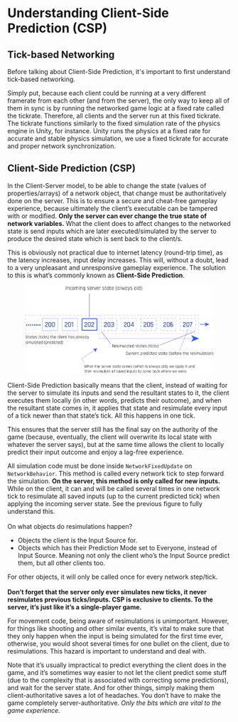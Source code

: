 # Understanding Client-Side Prediction (CSP)

## Tick-based Networking
Before talking about Client-Side Prediction, it's important to first understand tick-based networking. 

Simply put, because each client could be running at a very different framerate from each other (and from the server), the only way to keep all of them in sync is by running the networked game logic at a fixed rate called the tickrate. Therefore, all clients and the server run at this fixed tickrate. The tickrate functions similarly to the fixed simulation rate of the physics engine in Unity, for instance. Unity runs the physics at a fixed rate for accurate and stable physics simulation, we use a fixed tickrate for accurate and proper network synchronization.


## Client-Side Prediction (CSP)

In the Client-Server model, to be able to change the state (values of properties/arrays) of a network object, that change must be authoritatively done on the server. This is to ensure a secure and cheat-free gameplay experience, because ultimately the client’s executable can be tampered with or modified. **Only the server can ever change the true state of network variables.** What the client does to affect changes to the networked state is send inputs which are later executed/simulated by the server to produce the desired state which is sent back to the client/s.

This is obviously not practical due to internet latency (round-trip time), as the latency increases, input delay increases. This will, without a doubt, lead to a very unpleasant and unresponsive gameplay experience. The solution to this is what’s commonly known as **Client-Side Prediction**.

<figure><img src="../../images/tick.png" alt="Client-Side Prediction"><figcaption></figcaption></figure>

Client-Side Prediction basically means that the client, instead of waiting for the server to simulate its inputs and send the resultant states to it, the client executes them locally (in other words, predicts their outcome), and when the resultant state comes in, it applies that state and resimulate every input of a tick newer than that state’s tick. All this happens in one tick.

This ensures that the server still has the final say on the authority of the game (because, eventually, the client will overwrite its local state with whatever the server says), but at the same time allows the client to locally predict their input outcome and enjoy a lag-free experience.

All simulation code must be done inside `NetworkFixedUpdate` on `NetworkBehavior`. This method is called every network tick to step forward the simulation. **On the server, this method is only called for new inputs.** While on the client, it can and will be called several times in one network tick to resimulate all saved inputs (up to the current predicted tick) when applying the incoming server state. See the previous figure to fully understand this.\
\
On what objects do resimulations happen?

* Objects the client is the Input Source for.
* Objects which has their Prediction Mode set to Everyone, instead of Input Source. Meaning not only the client who’s the Input Source predict them, but all other clients too.

For other objects, it will only be called once for every network step/tick.\
\
**Don’t forget that the server only ever simulates new ticks, it never resimulates previous ticks/inputs. CSP is exclusive to clients. To the server, it’s just like it’s a single-player game.**

For movement code, being aware of resimulations is unimportant. However, for things like shooting and other similar events, it’s vital to make sure that they only happen when the input is being simulated for the first time ever, otherwise, you would shoot several times for one bullet on the client, due to resimulations. This hazard is important to understand and deal with.

Note that it’s usually impractical to predict everything the client does in the game, and it’s sometimes way easier to not let the client predict some stuff (due to the complexity that is associated with correcting some predictions), and wait for the server state. And for other things, simply making them client-authoritative saves a lot of headaches. You don’t have to make the game completely server-authoritative. _Only the bits which are vital to the game experience._
